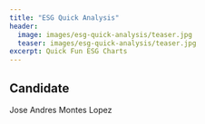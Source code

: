 ```yaml
---
title: "ESG Quick Analysis"
header:
  image: images/esg-quick-analysis/teaser.jpg
  teaser: images/esg-quick-analysis/teaser.jpg
excerpt: Quick Fun ESG Charts 
---
```


## Candidate

Jose Andres Montes Lopez
